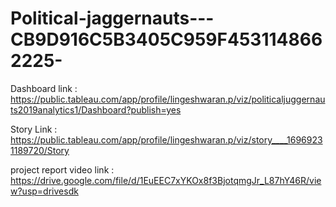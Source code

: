 # Political-jaggernauts---CB9D916C5B3405C959F4531148662225-

Dashboard link : https://public.tableau.com/app/profile/lingeshwaran.p/viz/politicaljuggernauts2019analytics1/Dashboard?publish=yes

Story Link  : https://public.tableau.com/app/profile/lingeshwaran.p/viz/story____16969231189720/Story

project report video link : https://drive.google.com/file/d/1EuEEC7xYKOx8f3BjotqmgJr_L87hY46R/view?usp=drivesdk
